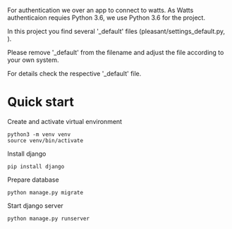 For authentication we over an app to connect to watts. As Watts authenticaion requies Python 3.6, we use Python 3.6 for the project.

In this project you find several '_default' files (pleasant/settings_default.py, ).

Please remove '_default' from the filename and adjust the file according to your own system.

For details check the respective '_default' file.

# Quick start

Create and activate virtual environment

    python3 -m venv venv
    source venv/bin/activate

Install django

    pip install django

Prepare database

    python manage.py migrate

Start django server

    python manage.py runserver
